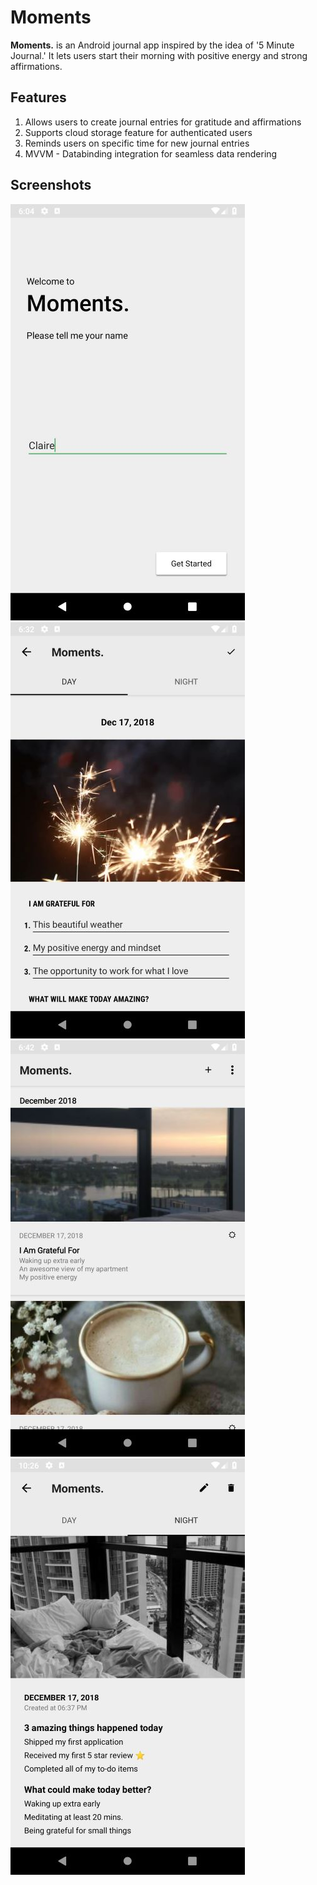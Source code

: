 # Moments

**Moments.** is an Android journal app inspired by the idea of '5 Minute Journal.' It lets users start their morning with positive energy and strong affirmations. 

## Features 
1. Allows users to create journal entries for gratitude and affirmations 
2. Supports cloud storage feature for authenticated users
3. Reminds users on specific time for new journal entries
4. MVVM - Databinding integration for seamless data rendering

## Screenshots
![](https://github.com/wasabi-lee/Moments/blob/master/screenshots/Screenshot_1545087876_resize.png?raw=true)
![](https://github.com/wasabi-lee/Moments/blob/master/screenshots/Screenshot_1545089566_resize.png?raw=true)
![](https://github.com/wasabi-lee/Moments/blob/master/screenshots/Screenshot_1545090136_resize.png?raw=true)
![](https://github.com/wasabi-lee/Moments/blob/master/screenshots/Screenshot_1545276366_resize.png?raw=true)
